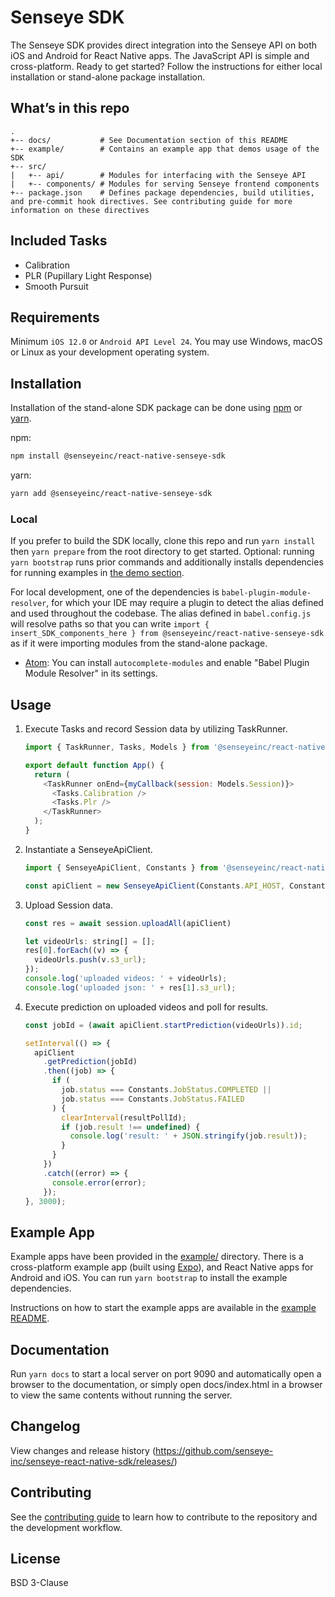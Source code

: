 # Senseye SDK

The Senseye SDK provides direct integration into the Senseye API on both iOS and Android for React Native apps. The JavaScript API is simple and cross-platform. Ready to get started? Follow the instructions for either local installation or stand-alone package installation.

## What’s in this repo

```
.
+-- docs/           # See Documentation section of this README
+-- example/        # Contains an example app that demos usage of the SDK
+-- src/
|   +-- api/        # Modules for interfacing with the Senseye API
|   +-- components/ # Modules for serving Senseye frontend components
+-- package.json    # Defines package dependencies, build utilities, and pre-commit hook directives. See contributing guide for more information on these directives
```

## Included Tasks

- Calibration
- PLR (Pupillary Light Response)
- Smooth Pursuit

## Requirements

Minimum `iOS 12.0` or `Android API Level 24`. You may use Windows, macOS or Linux as your development operating system.

## Installation

Installation of the stand-alone SDK package can be done using [npm](https://www.npmjs.com/) or [yarn](https://yarnpkg.com/).

npm:

```sh
npm install @senseyeinc/react-native-senseye-sdk
```

yarn:

```sh
yarn add @senseyeinc/react-native-senseye-sdk
```

### Local

If you prefer to build the SDK locally, clone this repo and run `yarn install` then `yarn prepare` from the root directory to get started. Optional: running `yarn bootstrap` runs prior commands and additionally installs dependencies for running examples in [the demo section](/example/README.md).

For local development, one of the dependencies is `babel-plugin-module-resolver`, for which your IDE may require a plugin to detect the alias defined and used throughout the codebase. The alias defined in `babel.config.js` will resolve paths so that you can write `import { insert_SDK_components_here } from @senseyeinc/react-native-senseye-sdk` as if it were importing modules from the stand-alone package.

- [Atom](https://atom.io/): You can install `autocomplete-modules` and enable "Babel Plugin Module Resolver" in its settings.

## Usage

1. Execute Tasks and record Session data by utilizing TaskRunner.
    ```javascript
    import { TaskRunner, Tasks, Models } from '@senseyeinc/react-native-senseye-sdk';

    export default function App() {
      return (
        <TaskRunner onEnd={myCallback(session: Models.Session)}>
          <Tasks.Calibration />
          <Tasks.Plr />
        </TaskRunner>
      );
    }
    ```

2. Instantiate a SenseyeApiClient.
      ```javascript
      import { SenseyeApiClient, Constants } from '@senseyeinc/react-native-senseye-sdk';

      const apiClient = new SenseyeApiClient(Constants.API_HOST, Constants.API_BASE_PATH, 'my_api_key');
      ```

3. Upload Session data.
    ```javascript
    const res = await session.uploadAll(apiClient)

    let videoUrls: string[] = [];
    res[0].forEach((v) => {
      videoUrls.push(v.s3_url);
    });
    console.log('uploaded videos: ' + videoUrls);
    console.log('uploaded json: ' + res[1].s3_url);
    ```

4. Execute prediction on uploaded videos and poll for results.
    ```javascript
    const jobId = (await apiClient.startPrediction(videoUrls)).id;

    setInterval(() => {
      apiClient
        .getPrediction(jobId)
        .then((job) => {
          if (
            job.status === Constants.JobStatus.COMPLETED ||
            job.status === Constants.JobStatus.FAILED
          ) {
            clearInterval(resultPollId);
            if (job.result !== undefined) {
              console.log('result: ' + JSON.stringify(job.result));
            }
          }
        })
        .catch((error) => {
          console.error(error);
        });
    }, 3000);
    ```

## Example App

Example apps have been provided in the [example/](/example/) directory.
There is a cross-platform example app (built using [Expo](https://expo.io/)), and React Native apps for Android and iOS. You can run `yarn bootstrap` to install the example dependencies.

Instructions on how to start the example apps are available in the [example README](/example/README.md).

## Documentation

Run `yarn docs` to start a local server on port 9090 and automatically open a browser to the documentation, or simply open docs/index.html in a browser to view the same contents without running the server.

## Changelog

View changes and release history (https://github.com/senseye-inc/senseye-react-native-sdk/releases/)

## Contributing

See the [contributing guide](CONTRIBUTING.md) to learn how to contribute to the repository and the development workflow.

## License

BSD 3-Clause
